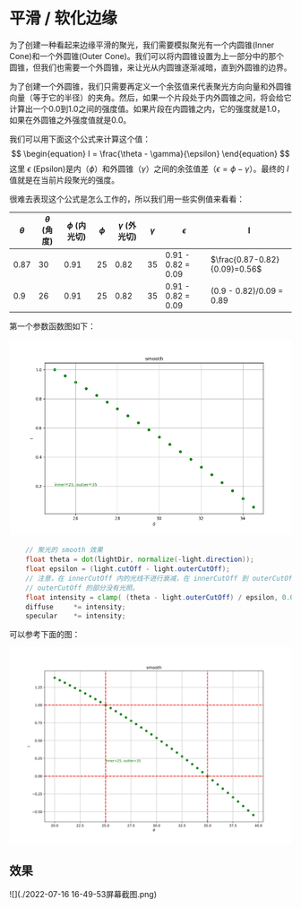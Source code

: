 # 平滑 /  软化边缘

为了创建一种看起来边缘平滑的聚光，我们需要模拟聚光有一个内圆锥(Inner Cone)和一个外圆锥(Outer Cone)。我们可以将内圆锥设置为上一部分中的那个圆锥，但我们也需要一个外圆锥，来让光从内圆锥逐渐减暗，直到外圆锥的边界。

为了创建一个外圆锥，我们只需要再定义一个余弦值来代表聚光方向向量和外圆锥向量（等于它的半径）的夹角。然后，如果一个片段处于内外圆锥之间，将会给它计算出一个0.0到1.0之间的强度值。如果片段在内圆锥之内，它的强度就是1.0，如果在外圆锥之外强度值就是0.0。

我们可以用下面这个公式来计算这个值：
$$
\begin{equation} I = \frac{\theta - \gamma}{\epsilon} \end{equation}
$$
这里 $\epsilon$ (Epsilon)是内（$\phi$）和外圆锥（$\gamma$）之间的余弦值差（$\epsilon = \phi - \gamma$）。最终的 $I$ 值就是在当前片段聚光的强度。

很难去表现这个公式是怎么工作的，所以我们用一些实例值来看看：

| $\theta$ | $\theta$ (角度) | $\phi$ (内光切) | $\phi$ | $\gamma$ (外光切) | $\gamma$ | $\epsilon$         | I                             |
| -------- | --------------- | --------------- | ------ | ----------------- | -------- | ------------------ | ----------------------------- |
| 0.87     | 30              | 0.91            | 25     | 0.82              | 35       | 0.91 - 0.82 = 0.09 | $\frac{0.87-0.82}{0.09}=0.56$ |
| 0.9      | 26              | 0.91            | 25     | 0.82              | 35       | 0.91 - 0.82 = 0.09 | (0.9 - 0.82)/0.09 = 0.89      |

第一个参数函数图如下：

![](./smooth_py_img1.png)

```glsl
	// 聚光的 smooth 效果
    float theta = dot(lightDir, normalize(-light.direction));
    float epsilon = (light.cutOff - light.outerCutOff);
    // 注意，在 innerCutOff 内的光线不进行衰减，在 innerCutOff 到 outerCutOff 之间的光线进行衰减，在大于
    // outerCutOff 的部分没有光照。
    float intensity = clamp( (theta - light.outerCutOff) / epsilon, 0.0, 1.0);
    diffuse     *= intensity;
    specular    *= intensity;
```

可以参考下面的图：

![](./smooth_py_img2.svg)

## 效果

![](./2022-07-16 16-49-53屏幕截图.png)

